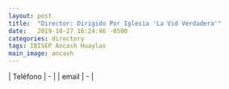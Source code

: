 ```yaml
---
layout: post
title:  "Director: Dirigido Por Iglesia 'La Vid Verdadera'"
date:   2019-10-27 16:24:46 -0500
categories: directory
tags: IBISEP Ancash Huaylas
main_image: ancash
---
```


| Teléfono  | - |
| email     | - |
